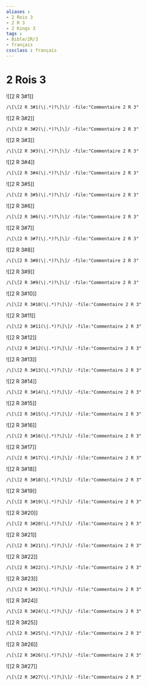 ```yaml
---
aliases : 
- 2 Rois 3
- 2 R 3
- 2 Kings 3
tags : 
- Bible/2R/3
- français
cssclass : français
---
```


# 2 Rois 3

![[2 R 3#1]]

```query
/\[\[2 R 3#1(\|.*)?\]\]/ -file:"Commentaire 2 R 3"
```

![[2 R 3#2]]

```query
/\[\[2 R 3#2(\|.*)?\]\]/ -file:"Commentaire 2 R 3"
```

![[2 R 3#3]]

```query
/\[\[2 R 3#3(\|.*)?\]\]/ -file:"Commentaire 2 R 3"
```

![[2 R 3#4]]

```query
/\[\[2 R 3#4(\|.*)?\]\]/ -file:"Commentaire 2 R 3"
```

![[2 R 3#5]]

```query
/\[\[2 R 3#5(\|.*)?\]\]/ -file:"Commentaire 2 R 3"
```

![[2 R 3#6]]

```query
/\[\[2 R 3#6(\|.*)?\]\]/ -file:"Commentaire 2 R 3"
```

![[2 R 3#7]]

```query
/\[\[2 R 3#7(\|.*)?\]\]/ -file:"Commentaire 2 R 3"
```

![[2 R 3#8]]

```query
/\[\[2 R 3#8(\|.*)?\]\]/ -file:"Commentaire 2 R 3"
```

![[2 R 3#9]]

```query
/\[\[2 R 3#9(\|.*)?\]\]/ -file:"Commentaire 2 R 3"
```

![[2 R 3#10]]

```query
/\[\[2 R 3#10(\|.*)?\]\]/ -file:"Commentaire 2 R 3"
```

![[2 R 3#11]]

```query
/\[\[2 R 3#11(\|.*)?\]\]/ -file:"Commentaire 2 R 3"
```

![[2 R 3#12]]

```query
/\[\[2 R 3#12(\|.*)?\]\]/ -file:"Commentaire 2 R 3"
```

![[2 R 3#13]]

```query
/\[\[2 R 3#13(\|.*)?\]\]/ -file:"Commentaire 2 R 3"
```

![[2 R 3#14]]

```query
/\[\[2 R 3#14(\|.*)?\]\]/ -file:"Commentaire 2 R 3"
```

![[2 R 3#15]]

```query
/\[\[2 R 3#15(\|.*)?\]\]/ -file:"Commentaire 2 R 3"
```

![[2 R 3#16]]

```query
/\[\[2 R 3#16(\|.*)?\]\]/ -file:"Commentaire 2 R 3"
```

![[2 R 3#17]]

```query
/\[\[2 R 3#17(\|.*)?\]\]/ -file:"Commentaire 2 R 3"
```

![[2 R 3#18]]

```query
/\[\[2 R 3#18(\|.*)?\]\]/ -file:"Commentaire 2 R 3"
```

![[2 R 3#19]]

```query
/\[\[2 R 3#19(\|.*)?\]\]/ -file:"Commentaire 2 R 3"
```

![[2 R 3#20]]

```query
/\[\[2 R 3#20(\|.*)?\]\]/ -file:"Commentaire 2 R 3"
```

![[2 R 3#21]]

```query
/\[\[2 R 3#21(\|.*)?\]\]/ -file:"Commentaire 2 R 3"
```

![[2 R 3#22]]

```query
/\[\[2 R 3#22(\|.*)?\]\]/ -file:"Commentaire 2 R 3"
```

![[2 R 3#23]]

```query
/\[\[2 R 3#23(\|.*)?\]\]/ -file:"Commentaire 2 R 3"
```

![[2 R 3#24]]

```query
/\[\[2 R 3#24(\|.*)?\]\]/ -file:"Commentaire 2 R 3"
```

![[2 R 3#25]]

```query
/\[\[2 R 3#25(\|.*)?\]\]/ -file:"Commentaire 2 R 3"
```

![[2 R 3#26]]

```query
/\[\[2 R 3#26(\|.*)?\]\]/ -file:"Commentaire 2 R 3"
```

![[2 R 3#27]]

```query
/\[\[2 R 3#27(\|.*)?\]\]/ -file:"Commentaire 2 R 3"
```

